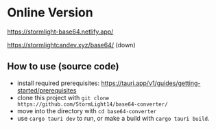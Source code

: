 # Online Version
https://stormlight-base64.netlify.app/

https://stormlightcandev.xyz/base64/ (down)

## How to use (source code)
* install required prerequisites: https://tauri.app/v1/guides/getting-started/prerequisites
* clone this project with `git clone https://github.com/StormLight14/base64-converter/`
* move into the directory with `cd base64-converter`
* use `cargo tauri dev` to run, or make a build with `cargo tauri build`.
